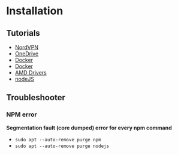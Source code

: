 # Installation

## Tutorials

* [NordVPN](https://www.fosslinux.com/4150/how-to-install-openvpn-to-connect-to-nordvpn-in-ubuntu.htm)
* [OneDrive](https://medium.com/@glmdev/onedrive-sync-for-linux-ubuntu-2bcbf6777ee4)
* [Docker](https://medium.com/@Grigorkh/how-to-install-docker-on-ubuntu-19-04-7ccfeda5935)
* [Docker](https://docs.docker.com/install/linux/linux-postinstall/)
* [AMD Drivers](https://amdgpu-install.readthedocs.io/en/latest/)
* [nodeJS](https://github.com/nodesource/distributions/blob/master/README.md#installation-instructions)

## Troubleshooter

### NPM error

**Segmentation fault (core dumped) error for every npm command**
* `sudo apt --auto-remove purge npm`
* `sudo apt --auto-remove purge nodejs`
